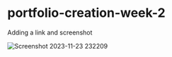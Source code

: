 # portfolio-creation-week-2

Adding a link and screenshot 

![Screenshot 2023-11-23 232209](https://github.com/MohnishBhujun/portfolio-creation-week-2/assets/149837818/5e2a2de1-8f4c-48db-8471-bdff8e999b0b)
